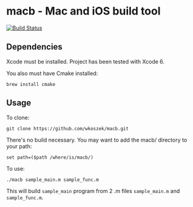 # macb - Mac and iOS build tool


[![Build Status](https://travis-ci.org/wkoszek/macb.svg?branch=master)](https://travis-ci.org/wkoszek/macb)

## Dependencies

Xcode must be installed. Project has been tested with Xcode 6.

You also must have Cmake installed:

	brew install cmake

## Usage

To clone:

	git clone https://github.com/wkoszek/macb.git

There's no build necessary. You may want to add the macb/ directory to your path:

	set path=($path /where/is/macb/)

To use:

	./macb sample_main.m sample_func.m

This will build ``sample_main`` program from 2 .m files ``sample_main.m`` and
``sample_func.m``.
